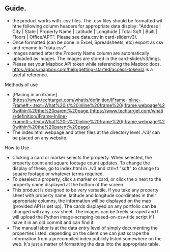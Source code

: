 ## Guide.
* the product works with .csv files. The .csv files should be formatted wit hthe following column headers for appropriate data display:
"Address |	City	| State |	Property Name | Latitude |	Longitude |	Total Sqft |	Built |	Floors |	Office/APT". Please see data.csv in card-slider/v3/.
* Once formatted (can be done in Excel, Spreadsheets, etc) export as csv and rename to "data.csv".
* Images named after the Property Name column are automatically uploaded as images. The images are stored in the card-slider/v3/imgs.
* Please set your Mapbox API token while referencing the Mapbox docs. https://docs.mapbox.com/help/getting-started/access-tokens/ is a useful reference.

Methods of use
* [Placing in an iframe](https://www.techtarget.com/whatis/definition/IFrame-Inline-Frame#:~:text=What%20is%20inline%20frame%20(iframe,webpage%20within%20the%20parent%20page.)https://www.techtarget.com/whatis/definition/IFrame-Inline-Frame#:~:text=What%20is%20inline%20frame%20(iframe,webpage%20within%20the%20parent%20page)
* The index.html webpage and other files at the directory level ./v3/ can be placed on any website.

 How to Use
 * Clicking a card or marker selects the property. When selected, the property count and square footage count updates. To change the display of these, go to index.html in ./v3 and ctrl+f "sqft" to change to square footage or whatever terms required.
 * To deselect a property, click a marker or card, or click the x next to the property name displayed at the bottom of the screen.
 * This product is designed to be very versatile. If you take any property sheet with property name, latitude and longitude coordinates in their appropriate columns, the information will be displayed on the map (provided API is set up). The cards displayed on any portfolio can be changed with any .csv sheet. The images can be freely scraped and I will upload the Python image-scraping-based-on-csv-title script if I have it in an old commit and can find it.
 * The manual labor is at the data entry level of simply documenting the properties listed. depending on the client one can just scrape the information from a precompiled index publicly listed somewhere on the web. It's just a matter of formatting the data into the appropriate table.
